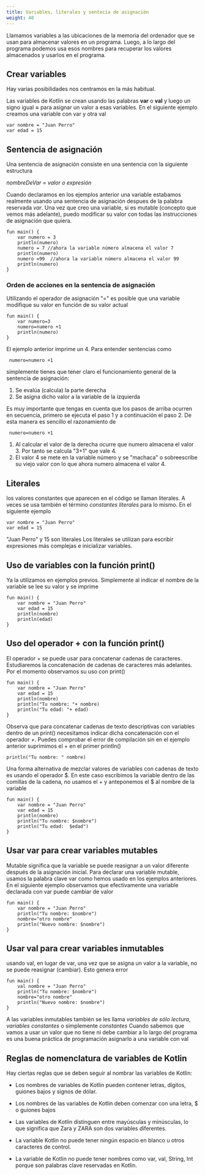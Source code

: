 ```yaml
---
title: Variables, literales y sentecia de asignación
weight: 40
---
```


Llamamos variables  a las ubicaciones de la memoria del ordenador que se usan para almacenar valores en un programa. Luego, a lo largo del programa podemos  usa esos nombres para recuperar los valores almacenados y usarlos en el programa.


## Crear variables 
Hay varias posibilidades nos centramos en la más habitual.

Las variables de Kotlin se crean usando las palabras  **var** o **val** y luego  un signo igual **=** para asignar un valor a esas variables. En el siguiente ejemplo creamos una variable con var y otra val
~~~
var nombre = "Juan Perro"
var edad = 15
~~~

## Sentencia de asignación

Una sentencia de asignación consiste en una sentencia con la siguiente estructura

*nombreDeVar = valor o expresión*

Cuando declaramos en los ejemplos anterior una variable estabamos realmente usando una sentencia de asignación despues de la palabra reservada *var*.
Una vez que creo una variable, si es mutable (concepto que vemos más adelante),  puedo modificar su valor con todas las instrucciones de asignación que quiera.

~~~
fun main() {
    var numero = 3
    println(numero)
    numero = 7 //ahora la variable número almacena el valor 7
    println(numero)
    numero =99  //ahora la variable número almacena el valor 99
    println(numero)
}
~~~
### Orden de acciones en la sentencia de asignación
Utilizando el operador de asignación "=" es posible que una variable modifique su valor en función de su valor actual
```
fun main() {
    var numero=3
    numero=numero +1
    println(numero)
}
```
El ejemplo anterior  imprime un 4.  Para entender sentencias como 
```
 numero=numero +1
```
simplemente tienes que tener claro el funcionamiento general de la sentencia de asignación:
1. Se evalúa (calcula) la parte derecha
2. Se asigna dicho valor a la variable de la izquierda
   
Es muy importante que tengas en cuenta que los pasos de arriba ocurren en secuencia, primero se ejecuta el paso 1 y a continuación el paso 2. De esta manera es sencillo el razonamiento de
```
 numero=numero +1
```
1. Al calcular el valor de la derecha ocurre que numero almacena el valor 3. Por tanto se calcula "3+1" que vale 4.
2. El valor 4 se mete en la variable número y se "machaca" o sobreescribe su viejo valor con lo que ahora numero almacena el valor 4.


## Literales
los valores constantes que aparecen en el código se llaman literales. A veces se usa también el término *constantes literales* para lo mismo. En  el siguiente ejemplo
~~~
var nombre = "Juan Perro"
var edad = 15
~~~
"Juan Perro" y 15 son literales
Los literales se utilizan para escribir expresiones más complejas e inicializar variables.

## Uso de variables con la función print()
Ya la utilizamos en ejemplos previos.  Simplemente al indicar el nombre de la variable se lee su valor y se imprime
~~~
fun main() {
    var nombre = "Juan Perro"
    var edad = 15
    println(nombre)
    println(edad)
}
~~~

## Uso del operador + con la función print()
El operador + se puede usar para concatenar cadenas de caracteres. Estudiaremos la concatenación de cadenas de caracteres más adelantes. Por el momento observamos su uso con print()
~~~
fun main() {
    var nombre = "Juan Perro"
    var edad = 15
    println(nombre)
    println("Tu nombre: "+ nombre)
    println("Tu edad: "+ edad)
}
~~~
Observa que para concatenar cadenas de texto descriptivas con variables  dentro de un print()  necesitamos indicar dicha concatenación con el operador *+*. Puedes comprobar el error de compilación sin en el ejemplo anterior suprimimos el + en el primer println()
~~~
println("Tu nombre: " nombre)
~~~ 
Una forma alternativa de mezclar valores de variables con cadenas de texto es usando el operador $. En este caso escribimos la variable dentro de las comillas de la cadena,  no usamos el + y anteponemos el $ al nombre de la variable
~~~
fun main() {
    var nombre = "Juan Perro"
    var edad = 15
    println(nombre)
    println("Tu nombre: $nombre")
    println("Tu edad:  $edad")
}
~~~
## Usar **var** para crear variables mutables
Mutable significa que la variable se puede reasignar a un valor diferente después de la asignación inicial. Para declarar una variable mutable, usamos la palabra clave var como hemos usado en los ejemplos anteriores. En el siguiente ejemplo observamos que efectivamente una variable declarada con var puede cambiar de valor
~~~
fun main() {
    var nombre = "Juan Perro"
    println("Tu nombre: $nombre")
    nombre="otro nombre"
    println("Nuevo nombre: $nombre")
}
~~~
## Usar **val** para crear variables inmutables
usando val, en lugar de var,  una vez que se asigna un valor a la variable, no se puede reasignar (cambiar).
Esto genera error
~~~
fun main() {
    val nombre = "Juan Perro"
    println("Tu nombre: $nombre")
    nombre="otro nombre"
    println("Nuevo nombre: $nombre")
}
~~~
A las variables inmutables también se les llama *variables de sólo lectura*,   *variables constantes* o simplemente *constantes*
Cuando sabemos que vamos a usar un valor que no tiene ni debe cambiar a lo largo del programa es una buena práctica de programación asignarlo a una variable con val

## Reglas de nomenclatura de variables de Kotlin
Hay ciertas reglas que se deben seguir al nombrar las variables de Kotlin:

- Los nombres de variables de Kotlin pueden contener letras, dígitos, guiones bajos y signos de dólar.

- Los nombres de las variables de Kotlin deben comenzar con una letra, $ o guiones bajos

- Las variables de Kotlin distinguen entre mayúsculas y minúsculas, lo que significa que Zara y ZARA son dos variables diferentes.

- La variable Kotlin no puede tener ningún espacio en blanco u otros caracteres de control.

- La variable de Kotlin no puede tener nombres como var, val, String, Int porque son palabras clave reservadas en Kotlin.

